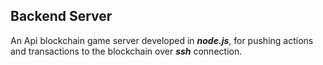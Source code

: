 ## Backend Server
An Api blockchain game server developed in ***node.js***, for pushing actions and transactions to the blockchain over ***ssh*** connection.
